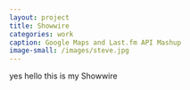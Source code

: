 ```yaml
---
layout: project
title: Showwire
categories: work
caption: Google Maps and Last.fm API Mashup
image-small: /images/steve.jpg
---
```


yes hello this is my Showwire